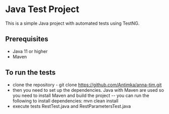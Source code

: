 # Java Test Project

This is a simple Java project with automated tests using TestNG.

## Prerequisites

- Java 11 or higher
- Maven

## To run the tests

- clone the repository - git clone https://github.com/Antimka/anna-tim.git
- then you need to set up the dependencies. Java with Maven are used so you need to install Maven and build the project
  -- you can run the following to install dependencies: mvn clean install
- execute tests RestTest.java and RestParametersTest.java
